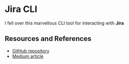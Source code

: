 # Jira CLI

I fell over this marvellous CLI tool for interacting with **Jira**

## Resources and References

- [GitHub repository](https://github.com/ankitpokhrel/jira-cli)
- [Medium article](https://medium.com/@ankitpokhrel/introducing-jira-cli-the-missing-command-line-tool-for-atlassian-jira-fe44982cc1de)
